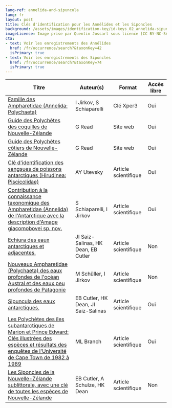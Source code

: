 ```yaml
---
lang-ref: annelida-and-sipuncula
lang: fr
layout: post
title: Clés d'identification pour les Annélides et les Siponcles 
background: /assets/images/identification-key/id-keys_02_annelida-sipuncula.png
imageLicense: Image prise par Quentin Jossart sous licence [CC BY-NC-SA 4.0](https://creativecommons.org/licenses/by-nc-sa/4.0/).
cta:
- text: Voir les enregistrements des Annélides
  href: /fr/occurrence/search?&taxonKey=42
  isPrimary: true
- text: Voir les enregistrements des Siponcles
  href: /fr/occurrence/search?&taxonKey=74
  isPrimary: true
---
```


Titre | Auteur(s) | Format | Accès libre 
-- | -- | -- | -- 
[Famille des Ampharetidae (Annelida: Polychaeta)](https://www.xper3.fr/xper3GeneratedFiles/publish/identification/3495932204261591564/mkey.html) | I Jirkov, S Schiaparelli | Clé Xper3 | Oui 
[Guide des Polychètes des coquilles de Nouvelle-Zélande](http://www.annelida.net/nz/Polychaeta/ShellsPoly/NZShellsPolychaeta.htm#IDSPP) | G Read | Site web | Oui 
[Guide des Polychètes côtiers de Nouvelle-Zélande](http://www.annelida.net/nz/Polychaeta/ShorePoly/NZShorePolychaeta_ID.htm) | G Read | Site web | Oui 
[Clé d'identification des sangsues de poissons antarctiques (Hirudinea: Piscicolidae)](http://dspace.nbuv.gov.ua/handle/123456789/128181) | AY Utevsky | Article scientifique | Oui 
[Contribution à la connaissance taxonomique des Ampharetidae (Annelida) de l'Antarctique avec la description d'Amage giacomobovei sp. nov.](https://europeanjournaloftaxonomy.eu/index.php/ejt/article/view/1227) | S Schiaparelli, I Jirkov | Article scientifique | Oui 
[Echiura des eaux antarctiques et adjacentes.](https://link.springer.com/article/10.1007/s003000000135) | JI Saiz-Salinas, HK Dean, EB Cutler | Article scientifique | Non 
[Nouveaux Ampharetidae (Polychaeta) des eaux profondes de l'océan Austral et des eaux peu profondes de Patagonie](https://www.biotaxa.org/Zootaxa/article/view/2208) | M Schüller, I Jirkov | Article scientifique | Non 
[Sipuncula des eaux antarctiques.](https://www.researchgate.net/publication/266153667_Sipuncula_from_Antarctic_Waters) | EB Cutler, HK Dean, JI Saiz-Salinas | Article scientifique | Oui 
[Les Polychètes des îles subantarctiques de Marion et Prince Edward: Clés illustrées des espèces et résultats des enquêtes de l'Université de Cape Town de 1982 à 1989](https://nextcloud.bebif.be/s/La64KHWb6d2R8eo) | ML Branch | Article scientifique | Oui 
[Les Siponcles de la Nouvelle-Zélande sublittorale, avec une clé de toutes les espèces de Nouvelle-Zélande](https://www.biotaxa.org/Zootaxa/article/view/zootaxa.525.1.1) | EB Cutler, A Schulze, HK Dean | Article scientifique | Non 
